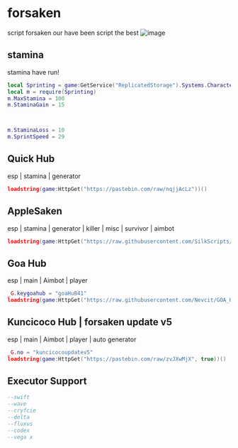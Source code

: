 # forsaken
script forsaken our have been script the best
![image](https://tr.rbxcdn.com/180DAY-2e802de0271af3839a0676e581a6c8fc/768/432/Image/Webp/noFilter)

## stamina
stamina have run!
```lua
local Sprinting = game:GetService("ReplicatedStorage").Systems.Character.Game.Sprinting
local m = require(Sprinting)
m.MaxStamina = 100
m.StaminaGain = 15



m.StaminaLoss = 10
m.SprintSpeed = 29
```

## Quick Hub
esp | stamina | generator
```lua
loadstring(game:HttpGet("https://pastebin.com/raw/nqjjAcLz"))()
```

## AppleSaken
esp | stamina | generator | killer | misc | survivor | aimbot
```lua
loadstring(game:HttpGet("https://raw.githubusercontent.com/SilkScripts/AppleStuff/refs/heads/main/AppleFSKV2", true))()
```

## Goa Hub
esp | main | Aimbot | player
```lua
_G.keygoahub = "goaHuB41"
loadstring(game:HttpGet("https://raw.githubusercontent.com/Nevcit/GOA_HUB/refs/heads/main/Forsaken"))()
```

## Kuncicoco Hub | forsaken update v5
esp | main | Aimbot | player | auto generator
```lua
_G.no = "kuncicocoupdatev5"
loadstring(game:HttpGet("https://pastebin.com/raw/zvJXwMjX", true))()
```

## Executor Support
```lua
--swift
--wave
--cryfcie
--delta
--fluxus
--codex
--vega x
```
